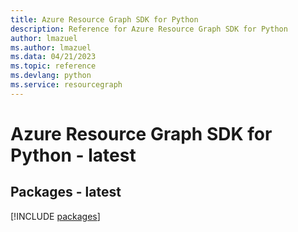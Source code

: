 ```yaml
---
title: Azure Resource Graph SDK for Python
description: Reference for Azure Resource Graph SDK for Python
author: lmazuel
ms.author: lmazuel
ms.data: 04/21/2023
ms.topic: reference
ms.devlang: python
ms.service: resourcegraph
---
```

# Azure Resource Graph SDK for Python - latest
## Packages - latest
[!INCLUDE [packages](resource-graph-index.md)]